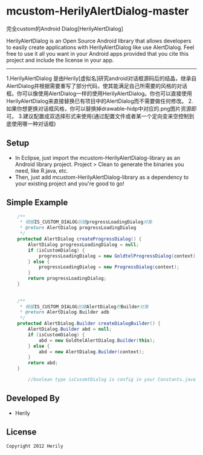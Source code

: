 mcustom-HerilyAlertDialog-master
================================

完全custom的Android Dialog[HerilyAlertDialog]

HerilyAlertDialog is an Open Source Android library that allows developers to easily create applications 
with HerilyAlertDialog like use AlertDialog. Feel free to use it all you want in your Android apps provided that you cite this project and include the license in your app.

-----
1.HerilyAlertDialog 是由Herily[虚拟名]研究android对话框源码后的结晶，继承自AlertDialog并根据需要重写了部分代码，使其能满足自己所需要的风格的对话框。你可以像使用AlertDialog一样的使用HerilyAlertDialog。你也可以直接使用HerilyAlertDialog来直接替换已有项目中的AlertDialog而不需要做任何修改。
2.如果你想更换对话框风格，你可以替换掉drawable-hidp中对应的.png图片资源即可。
3.建议配置成双选择形式来使用(通过配置文件或者某一个定向变来空控制到底使用哪一种对话框)


Setup
-----
* In Eclipse, just import the mcustom-HerilyAlertDialog-library as an Android library project. Project > Clean to generate the binaries 
you need, like R.java, etc.
* Then, just add mcustom-HerilyAlertDialog-library as a dependency to your existing project and you're good to go!

Simple Example
-----
```java
	/**
	 * 根据IS_CUSTOM_DIALOG创建progressLoadingDialog对象
	 * @return AlertDialog progressLoadingDialog
	 */
	protected AlertDialog createProgressDialog() {
		AlertDialog progressLoadingDialog = null;
		if (isCustomDialog) {
			progressLoadingDialog = new GoldtelProgressDialog(context);
		} else {
			progressLoadingDialog = new ProgressDialog(context);
		}
		return progressLoadingDialog;
	}
	
	
	/**
	 * 根据IS_CUSTOM_DIALOG创建AlertDialog的Builder对象
	 * @return AlertDialog.Builder adb
	 */
	protected AlertDialog.Builder createDialogBuilder() {
		AlertDialog.Builder abd = null;
		if (isCustomDialog) {
			abd = new GoldtelAlertDialog.Builder(this);
		} else {
			abd = new AlertDialog.Builder(context);
		}
		return abd;
	}

        //boolean type isCusomtDialog is config in your Constants.java 
```

Developed By
------------
* Herily

License
-------

    Copyright 2012 Herily
    
